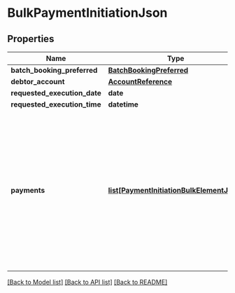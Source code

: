 # BulkPaymentInitiationJson

## Properties
Name | Type | Description | Notes
------------ | ------------- | ------------- | -------------
**batch_booking_preferred** | [**BatchBookingPreferred**](BatchBookingPreferred.md) |  | [optional] 
**debtor_account** | [**AccountReference**](AccountReference.md) |  | 
**requested_execution_date** | **date** |  | [optional] 
**requested_execution_time** | **datetime** |  | [optional] 
**payments** | [**list[PaymentInitiationBulkElementJson]**](PaymentInitiationBulkElementJson.md) | A list of generic JSON bodies payment initations for bulk payments via JSON.  Note: Some fields from single payments do not occcur in a bulk payment element  | 

[[Back to Model list]](../README.md#documentation-for-models) [[Back to API list]](../README.md#documentation-for-api-endpoints) [[Back to README]](../README.md)


